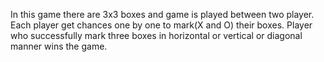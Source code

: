 In this game there are 3x3 boxes and game is played between two player.
Each player get chances one by one to mark(X and O) their boxes.
Player who successfully mark three boxes in horizontal or vertical or diagonal manner wins the game.
